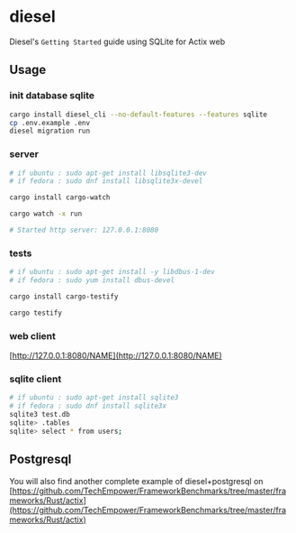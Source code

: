 # diesel

Diesel's `Getting Started` guide using SQLite for Actix web

## Usage

### init database sqlite

```bash
cargo install diesel_cli --no-default-features --features sqlite
cp .env.example .env
diesel migration run
```

### server

```bash
# if ubuntu : sudo apt-get install libsqlite3-dev
# if fedora : sudo dnf install libsqlite3x-devel

cargo install cargo-watch

cargo watch -x run

# Started http server: 127.0.0.1:8080
```

### tests

```bash
# if ubuntu : sudo apt-get install -y libdbus-1-dev
# if fedora : sudo yum install dbus-devel 

cargo install cargo-testify

cargo testify
```

### web client

[http://127.0.0.1:8080/NAME](http://127.0.0.1:8080/NAME)

### sqlite client

```bash
# if ubuntu : sudo apt-get install sqlite3
# if fedora : sudo dnf install sqlite3x
sqlite3 test.db
sqlite> .tables
sqlite> select * from users;
```


## Postgresql

You will also find another complete example of diesel+postgresql on      [https://github.com/TechEmpower/FrameworkBenchmarks/tree/master/frameworks/Rust/actix](https://github.com/TechEmpower/FrameworkBenchmarks/tree/master/frameworks/Rust/actix)

